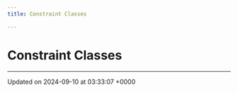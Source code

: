 ```yaml
---
title: Constraint Classes

---
```


# Constraint Classes








-------------------------------

Updated on 2024-09-10 at 03:33:07 +0000